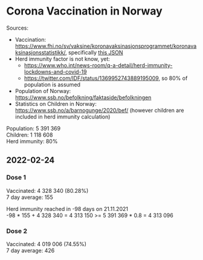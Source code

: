 # Corona Vaccination in Norway

Sources:

- Vaccination: <https://www.fhi.no/sv/vaksine/koronavaksinasjonsprogrammet/koronavaksinasjonsstatistikk/>, specifically [this JSON](https://www.fhi.no/api/chartdata/api/99119)
- Herd immunity factor is not know, yet:
  - <https://www.who.int/news-room/q-a-detail/herd-immunity-lockdowns-and-covid-19>
  - <https://twitter.com/IDF/status/1369952743889195009>, so 80% of population is assumed
- Population of Norway: <https://www.ssb.no/befolkning/faktaside/befolkningen>
- Statistics on Children in Norway: https://www.ssb.no/a/barnogunge/2020/bef/ (however children are included in herd immunity calculation)

Population: 5 391 369  
Children: 1 118 608  
Herd immunity: 80%  

## 2022-02-24

### Dose 1

Vaccinated: 4 328 340 (80.28%)  
7 day average: 155

Herd immunity reached in -98 days on 21.11.2021  
-98 * 155 + 4 328 340 = 4 313 150 >= 5 391 369 * 0.8 = 4 313 096

### Dose 2

Vaccinated: 4 019 006 (74.55%)  
7 day average: 426

